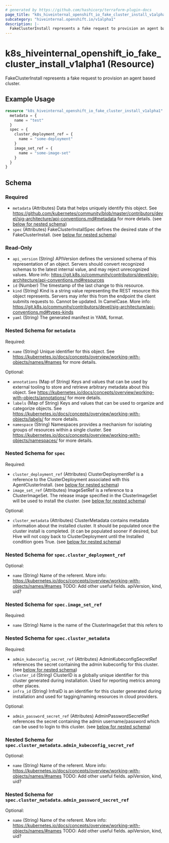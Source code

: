 ```yaml
---
# generated by https://github.com/hashicorp/terraform-plugin-docs
page_title: "k8s_hiveinternal_openshift_io_fake_cluster_install_v1alpha1 Resource - terraform-provider-k8s"
subcategory: "hiveinternal.openshift.io/v1alpha1"
description: |-
  FakeClusterInstall represents a fake request to provision an agent based cluster.
---
```


# k8s_hiveinternal_openshift_io_fake_cluster_install_v1alpha1 (Resource)

FakeClusterInstall represents a fake request to provision an agent based cluster.

## Example Usage

```terraform
resource "k8s_hiveinternal_openshift_io_fake_cluster_install_v1alpha1" "minimal" {
  metadata = {
    name = "test"
  }
  spec = {
    cluster_deployment_ref = {
      name = "some-deployment"
    }
    image_set_ref = {
      name = "some-image-set"
    }
  }
}
```

<!-- schema generated by tfplugindocs -->
## Schema

### Required

- `metadata` (Attributes) Data that helps uniquely identify this object. See https://github.com/kubernetes/community/blob/master/contributors/devel/sig-architecture/api-conventions.md#metadata for more details. (see [below for nested schema](#nestedatt--metadata))
- `spec` (Attributes) FakeClusterInstallSpec defines the desired state of the FakeClusterInstall. (see [below for nested schema](#nestedatt--spec))

### Read-Only

- `api_version` (String) APIVersion defines the versioned schema of this representation of an object. Servers should convert recognized schemas to the latest internal value, and may reject unrecognized values. More info: https://git.k8s.io/community/contributors/devel/sig-architecture/api-conventions.md#resources
- `id` (Number) The timestamp of the last change to this resource.
- `kind` (String) Kind is a string value representing the REST resource this object represents. Servers may infer this from the endpoint the client submits requests to. Cannot be updated. In CamelCase. More info: https://git.k8s.io/community/contributors/devel/sig-architecture/api-conventions.md#types-kinds
- `yaml` (String) The generated manifest in YAML format.

<a id="nestedatt--metadata"></a>
### Nested Schema for `metadata`

Required:

- `name` (String) Unique identifier for this object. See https://kubernetes.io/docs/concepts/overview/working-with-objects/names/#names for more details.

Optional:

- `annotations` (Map of String) Keys and values that can be used by external tooling to store and retrieve arbitrary metadata about this object. See https://kubernetes.io/docs/concepts/overview/working-with-objects/annotations/ for more details.
- `labels` (Map of String) Keys and values that can be used to organize and categorize objects. See https://kubernetes.io/docs/concepts/overview/working-with-objects/labels/ for more details.
- `namespace` (String) Namespaces provides a mechanism for isolating groups of resources within a single cluster. See https://kubernetes.io/docs/concepts/overview/working-with-objects/namespaces/ for more details.


<a id="nestedatt--spec"></a>
### Nested Schema for `spec`

Required:

- `cluster_deployment_ref` (Attributes) ClusterDeploymentRef is a reference to the ClusterDeployment associated with this AgentClusterInstall. (see [below for nested schema](#nestedatt--spec--cluster_deployment_ref))
- `image_set_ref` (Attributes) ImageSetRef is a reference to a ClusterImageSet. The release image specified in the ClusterImageSet will be used to install the cluster. (see [below for nested schema](#nestedatt--spec--image_set_ref))

Optional:

- `cluster_metadata` (Attributes) ClusterMetadata contains metadata information about the installed cluster. It should be populated once the cluster install is completed. (it can be populated sooner if desired, but Hive will not copy back to ClusterDeployment until the Installed condition goes True. (see [below for nested schema](#nestedatt--spec--cluster_metadata))

<a id="nestedatt--spec--cluster_deployment_ref"></a>
### Nested Schema for `spec.cluster_deployment_ref`

Optional:

- `name` (String) Name of the referent. More info: https://kubernetes.io/docs/concepts/overview/working-with-objects/names/#names TODO: Add other useful fields. apiVersion, kind, uid?


<a id="nestedatt--spec--image_set_ref"></a>
### Nested Schema for `spec.image_set_ref`

Required:

- `name` (String) Name is the name of the ClusterImageSet that this refers to


<a id="nestedatt--spec--cluster_metadata"></a>
### Nested Schema for `spec.cluster_metadata`

Required:

- `admin_kubeconfig_secret_ref` (Attributes) AdminKubeconfigSecretRef references the secret containing the admin kubeconfig for this cluster. (see [below for nested schema](#nestedatt--spec--cluster_metadata--admin_kubeconfig_secret_ref))
- `cluster_id` (String) ClusterID is a globally unique identifier for this cluster generated during installation. Used for reporting metrics among other places.
- `infra_id` (String) InfraID is an identifier for this cluster generated during installation and used for tagging/naming resources in cloud providers.

Optional:

- `admin_password_secret_ref` (Attributes) AdminPasswordSecretRef references the secret containing the admin username/password which can be used to login to this cluster. (see [below for nested schema](#nestedatt--spec--cluster_metadata--admin_password_secret_ref))

<a id="nestedatt--spec--cluster_metadata--admin_kubeconfig_secret_ref"></a>
### Nested Schema for `spec.cluster_metadata.admin_kubeconfig_secret_ref`

Optional:

- `name` (String) Name of the referent. More info: https://kubernetes.io/docs/concepts/overview/working-with-objects/names/#names TODO: Add other useful fields. apiVersion, kind, uid?


<a id="nestedatt--spec--cluster_metadata--admin_password_secret_ref"></a>
### Nested Schema for `spec.cluster_metadata.admin_password_secret_ref`

Optional:

- `name` (String) Name of the referent. More info: https://kubernetes.io/docs/concepts/overview/working-with-objects/names/#names TODO: Add other useful fields. apiVersion, kind, uid?


